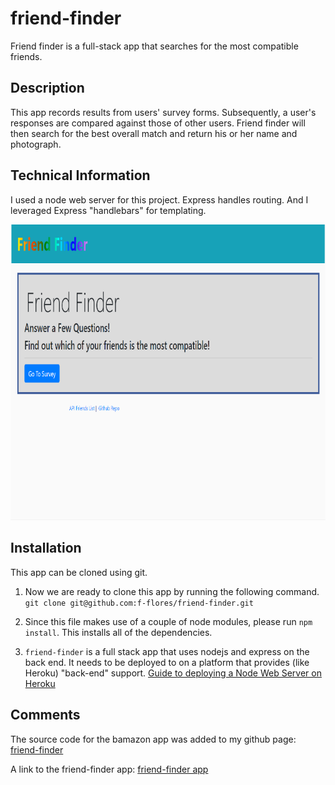 # friend-finder

Friend finder is a full-stack app that searches for the most compatible friends.

## Description

This app records results from users' survey forms. Subsequently, a user's responses are compared against those of other users. Friend finder will then search for the best overall match and return his or her name and photograph.

## Technical Information

I used a node web server for this project. Express handles routing. And I leveraged Express "handlebars" for templating.

![alt text](./README_images/friend-finder.png "Friend Finder app")

## Installation

This app can be cloned using git.

1. Now we are ready to clone this app by running the following command. `git clone git@github.com:f-flores/friend-finder.git`

2. Since this file makes use of a couple of node modules, please run `npm install`.  This installs all of the dependencies.

3. `friend-finder` is a full stack app that uses nodejs and express on the back end. It needs to be deployed to on a platform that provides (like Heroku) "back-end" support. [Guide to deploying a Node Web Server on Heroku](https://github.com/RutgersCodingBootcamp/RUTSOM201801FSF4-Class-Repository-FSF/blob/master/13-express/Supplemental/HerokuGuide.md)

## Comments

The source code for the bamazon app was added to my github page:
[friend-finder](https://github.com/f-flores/friend-finder)

A link to the friend-finder app:
[friend-finder app](https://morning-brushlands-77006.herokuapp.com/)